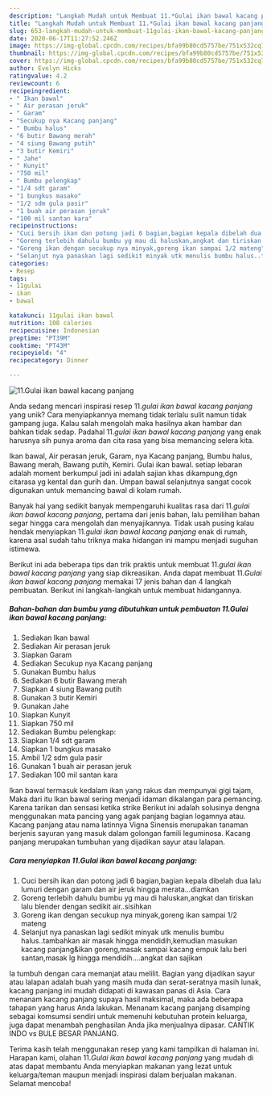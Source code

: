 ```yaml
---
description: "Langkah Mudah untuk Membuat 11.*Gulai ikan bawal kacang panjang* Anti Gagal"
title: "Langkah Mudah untuk Membuat 11.*Gulai ikan bawal kacang panjang* Anti Gagal"
slug: 653-langkah-mudah-untuk-membuat-11gulai-ikan-bawal-kacang-panjang-anti-gagal
date: 2020-06-17T11:27:52.246Z
image: https://img-global.cpcdn.com/recipes/bfa99b80cd5757be/751x532cq70/11gulai-ikan-bawal-kacang-panjang-foto-resep-utama.jpg
thumbnail: https://img-global.cpcdn.com/recipes/bfa99b80cd5757be/751x532cq70/11gulai-ikan-bawal-kacang-panjang-foto-resep-utama.jpg
cover: https://img-global.cpcdn.com/recipes/bfa99b80cd5757be/751x532cq70/11gulai-ikan-bawal-kacang-panjang-foto-resep-utama.jpg
author: Evelyn Hicks
ratingvalue: 4.2
reviewcount: 6
recipeingredient:
- " Ikan bawal"
- " Air perasan jeruk"
- " Garam"
- "Secukup nya Kacang panjang"
- " Bumbu halus"
- "6 butir Bawang merah"
- "4 siung Bawang putih"
- "3 butir Kemiri"
- " Jahe"
- " Kunyit"
- "750 mil"
- " Bumbu pelengkap"
- "1/4 sdt garam"
- "1 bungkus masako"
- "1/2 sdm gula pasir"
- "1 buah air perasan jeruk"
- "100 mil santan kara"
recipeinstructions:
- "Cuci bersih ikan dan potong jadi 6 bagian,bagian kepala dibelah dua lalu lumuri dengan garam dan air jeruk hingga merata...diamkan"
- "Goreng terlebih dahulu bumbu yg mau di haluskan,angkat dan tiriskan lalu blender dengan sedikit air..sisihkan"
- "Goreng ikan dengan secukup nya minyak,goreng ikan sampai 1/2 mateng"
- "Selanjut nya panaskan lagi sedikit minyak utk menulis bumbu halus..tambahkan air masak hingga mendidih,kemudian masukan kacang panjang&amp;ikan goreng,masak sampai kacang empuk lalu beri santan,masak lg hingga mendidih....angkat dan sajikan"
categories:
- Resep
tags:
- 11gulai
- ikan
- bawal

katakunci: 11gulai ikan bawal 
nutrition: 108 calories
recipecuisine: Indonesian
preptime: "PT39M"
cooktime: "PT43M"
recipeyield: "4"
recipecategory: Dinner

---
```



![11.*Gulai ikan bawal kacang panjang*](https://img-global.cpcdn.com/recipes/bfa99b80cd5757be/751x532cq70/11gulai-ikan-bawal-kacang-panjang-foto-resep-utama.jpg)

Anda sedang mencari inspirasi resep 11.*gulai ikan bawal kacang panjang* yang unik? Cara menyiapkannya memang tidak terlalu sulit namun tidak gampang juga. Kalau salah mengolah maka hasilnya akan hambar dan bahkan tidak sedap. Padahal 11.*gulai ikan bawal kacang panjang* yang enak harusnya sih punya aroma dan cita rasa yang bisa memancing selera kita.

Ikan bawal, Air perasan jeruk, Garam, nya Kacang panjang, Bumbu halus, Bawang merah, Bawang putih, Kemiri. Gulai ikan bawal. setiap lebaran adalah moment berkumpul jadi ini adalah sajian khas dikampung,dgn citarasa yg kental dan gurih dan. Umpan bawal selanjutnya sangat cocok digunakan untuk memancing bawal di kolam rumah.

Banyak hal yang sedikit banyak mempengaruhi kualitas rasa dari 11.*gulai ikan bawal kacang panjang*, pertama dari jenis bahan, lalu pemilihan bahan segar hingga cara mengolah dan menyajikannya. Tidak usah pusing kalau hendak menyiapkan 11.*gulai ikan bawal kacang panjang* enak di rumah, karena asal sudah tahu triknya maka hidangan ini mampu menjadi suguhan istimewa.


Berikut ini ada beberapa tips dan trik praktis untuk membuat 11.*gulai ikan bawal kacang panjang* yang siap dikreasikan. Anda dapat membuat 11.*Gulai ikan bawal kacang panjang* memakai 17 jenis bahan dan 4 langkah pembuatan. Berikut ini langkah-langkah untuk membuat hidangannya.

<!--inarticleads1-->

##### Bahan-bahan dan bumbu yang dibutuhkan untuk pembuatan 11.*Gulai ikan bawal kacang panjang*:

1. Sediakan  Ikan bawal
1. Sediakan  Air perasan jeruk
1. Siapkan  Garam
1. Sediakan Secukup nya Kacang panjang
1. Gunakan  Bumbu halus
1. Sediakan 6 butir Bawang merah
1. Siapkan 4 siung Bawang putih
1. Gunakan 3 butir Kemiri
1. Gunakan  Jahe
1. Siapkan  Kunyit
1. Siapkan 750 mil
1. Sediakan  Bumbu pelengkap:
1. Siapkan 1/4 sdt garam
1. Siapkan 1 bungkus masako
1. Ambil 1/2 sdm gula pasir
1. Gunakan 1 buah air perasan jeruk
1. Sediakan 100 mil santan kara


Ikan bawal termasuk kedalam ikan yang rakus dan mempunyai gigi tajam, Maka dari itu Ikan bawal sering menjadi idaman dikalangan para pemancing. Karena tarikan dan sensasi ketika strike Berikut ini adalah solusinya dengna menggunakan mata pancing yang agak panjang bagian logamnya atau. Kacang panjang atau nama latinnya Vigna Sinensis merupakan tanaman berjenis sayuran yang masuk dalam golongan famili leguminosa. Kacang panjang merupakan tumbuhan yang dijadikan sayur atau lalapan. 

<!--inarticleads2-->

##### Cara menyiapkan 11.*Gulai ikan bawal kacang panjang*:

1. Cuci bersih ikan dan potong jadi 6 bagian,bagian kepala dibelah dua lalu lumuri dengan garam dan air jeruk hingga merata...diamkan
1. Goreng terlebih dahulu bumbu yg mau di haluskan,angkat dan tiriskan lalu blender dengan sedikit air..sisihkan
1. Goreng ikan dengan secukup nya minyak,goreng ikan sampai 1/2 mateng
1. Selanjut nya panaskan lagi sedikit minyak utk menulis bumbu halus..tambahkan air masak hingga mendidih,kemudian masukan kacang panjang&amp;ikan goreng,masak sampai kacang empuk lalu beri santan,masak lg hingga mendidih....angkat dan sajikan


Ia tumbuh dengan cara memanjat atau melilit. Bagian yang dijadikan sayur atau lalapan adalah buah yang masih muda dan serat-seratnya masih lunak, kacang panjang ini mudah didapati di kawasan panas di Asia. Cara menanam kacang panjang supaya hasil maksimal, maka ada beberapa tahapan yang harus Anda lakukan. Menanam kacang panjang disamping sebagai komsumsi sendiri untuk memenuhi kebutuhan protein keluarga, juga dapat menambah penghasilan Anda jika menjualnya dipasar. CANTIK INDO vs BULE BESAR PANJANG. 

Terima kasih telah menggunakan resep yang kami tampilkan di halaman ini. Harapan kami, olahan 11.*Gulai ikan bawal kacang panjang* yang mudah di atas dapat membantu Anda menyiapkan makanan yang lezat untuk keluarga/teman maupun menjadi inspirasi dalam berjualan makanan. Selamat mencoba!
